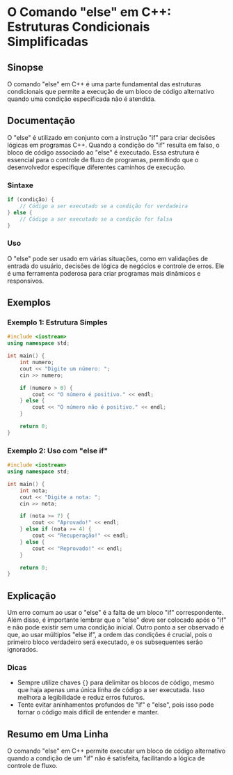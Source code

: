 <!--
Meta Description: # O Comando "else" em C++: Estruturas Condicionais Simplificadas ## Sinopse O comando "else" em C++ é uma parte fundamental das estruturas condicionai...
Meta Keywords: else, código, condição, cout, uma
-->

# O Comando "else" em C++: Estruturas Condicionais Simplificadas

## Sinopse
O comando "else" em C++ é uma parte fundamental das estruturas condicionais que permite a execução de um bloco de código alternativo quando uma condição especificada não é atendida.

## Documentação
O "else" é utilizado em conjunto com a instrução "if" para criar decisões lógicas em programas C++. Quando a condição do "if" resulta em falso, o bloco de código associado ao "else" é executado. Essa estrutura é essencial para o controle de fluxo de programas, permitindo que o desenvolvedor especifique diferentes caminhos de execução.

### Sintaxe
```cpp
if (condição) {
    // Código a ser executado se a condição for verdadeira
} else {
    // Código a ser executado se a condição for falsa
}
```

### Uso
O "else" pode ser usado em várias situações, como em validações de entrada do usuário, decisões de lógica de negócios e controle de erros. Ele é uma ferramenta poderosa para criar programas mais dinâmicos e responsivos.

## Exemplos

### Exemplo 1: Estrutura Simples
```cpp
#include <iostream>
using namespace std;

int main() {
    int numero;
    cout << "Digite um número: ";
    cin >> numero;

    if (numero > 0) {
        cout << "O número é positivo." << endl;
    } else {
        cout << "O número não é positivo." << endl;
    }

    return 0;
}
```

### Exemplo 2: Uso com "else if"
```cpp
#include <iostream>
using namespace std;

int main() {
    int nota;
    cout << "Digite a nota: ";
    cin >> nota;

    if (nota >= 7) {
        cout << "Aprovado!" << endl;
    } else if (nota >= 4) {
        cout << "Recuperação!" << endl;
    } else {
        cout << "Reprovado!" << endl;
    }

    return 0;
}
```

## Explicação
Um erro comum ao usar o "else" é a falta de um bloco "if" correspondente. Além disso, é importante lembrar que o "else" deve ser colocado após o "if" e não pode existir sem uma condição inicial. Outro ponto a ser observado é que, ao usar múltiplos "else if", a ordem das condições é crucial, pois o primeiro bloco verdadeiro será executado, e os subsequentes serão ignorados.

### Dicas
- Sempre utilize chaves `{}` para delimitar os blocos de código, mesmo que haja apenas uma única linha de código a ser executada. Isso melhora a legibilidade e reduz erros futuros.
- Tente evitar aninhamentos profundos de "if" e "else", pois isso pode tornar o código mais difícil de entender e manter.

## Resumo em Uma Linha
O comando "else" em C++ permite executar um bloco de código alternativo quando a condição de um "if" não é satisfeita, facilitando a lógica de controle de fluxo.